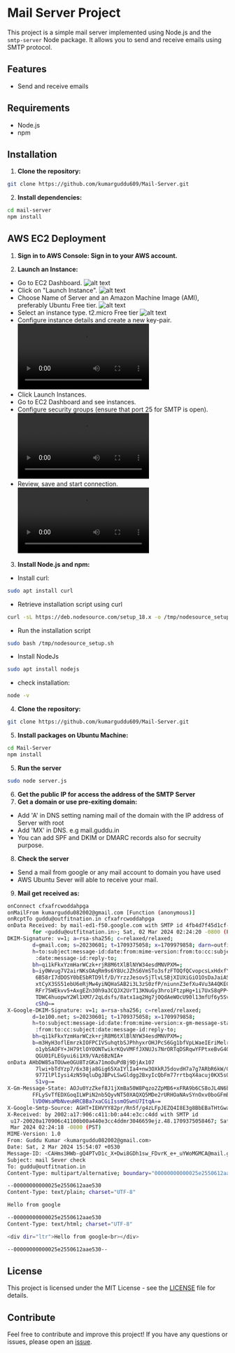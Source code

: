 # Mail Server Project

This project is a simple mail server implemented using Node.js and the `smtp-server` Node package. It allows you to send and receive emails using SMTP protocol.

## Features

- Send and receive emails

## Requirements

- Node.js
- npm

## Installation

1. **Clone the repository:**

```bash
git clone https://github.com/kumarguddu609/Mail-Server.git
```

2. **Install dependencies:**

```bash
cd mail-server
npm install
```

## AWS EC2 Deployment

1. **Sign in to AWS Console: Sign in to your AWS account.**

2. **Launch an Instance:**

- Go to EC2 Dashboard.
  ![alt text](/resources/EC2.png)
- Click on "Launch Instance".
  ![alt text](/resources/launch.png)
- Choose Name of Server and an Amazon Machine Image (AMI), preferably Ubuntu Free tier.
  ![alt text](</resources/1%20(1).gif>)
- Select an instance type.
  t2.micro Free tier
  ![alt text](/resources/instance.png)
- Configure instance details and create a new key-pair.
  ![alt text](/resources/2.mp4)
- Click Launch Instances.
- Go to EC2 Dashboard and see instances.
- Configure security groups (ensure that port 25 for SMTP is open).
  ![alt text](/resources/3.mp4)
- Review, save and start connection.
  ![alt text](/resources/4.mp4)

3. **Install Node.js and npm:**

- Install curl:

```bash
sudo apt install curl
```

- Retrieve installation script using curl

```bash
curl -sL https://deb.nodesource.com/setup_18.x -o /tmp/nodesource_setup.sh
```

- Run the installation script

```bash
sudo bash /tmp/nodesource_setup.sh
```

- Install NodeJs

```bash
sudo apt install nodejs
```

- check installation:

```bash
node -v
```

4. **Clone the repository:**

```bash
git clone https://github.com/kumarguddu609/Mail-Server.git
```

5. **Install packages on Ubuntu Machine:**

```bash
cd Mail-Server
npm install
```

5. **Run the server**

```bash
sudo node server.js
```

6. **Get the public IP for access the address of the SMTP Server**
7. **Get a domain or use pre-exiting domain:**

- Add 'A' in DNS setting naming mail of the domain with the IP address of Server with root
- Add 'MX' in DNS. e.g mail.guddu.in
- You can add SPF and DKIM or DMARC records also for secruity purpose.

8. **Check the server**

- Send a mail from google or any mail account to domain you have used
- AWS Ubuntu Sever will able to receive your mail.

9. **Mail get received as:**

```bash
onConnect cfxafrcwoddahpga
onMailFrom kumarguddu082002@gmail.com [Function (anonymous)]
onRcptTo guddu@outfitnation.in cfxafrcwoddahpga
onData Received: by mail-ed1-f50.google.com with SMTP id 4fb4d7f45d1cf-565a3910f86so4660896a12.3
        for <guddu@outfitnation.in>; Sat, 02 Mar 2024 02:24:20 -0800 (PST)
DKIM-Signature: v=1; a=rsa-sha256; c=relaxed/relaxed;
        d=gmail.com; s=20230601; t=1709375058; x=1709979858; darn=outfitnation.in;
        h=to:subject:message-id:date:from:mime-version:from:to:cc:subject
         :date:message-id:reply-to;
        bh=qi1kFkxYzmHarWCzk+rjR8M6tXlBlNYW34esdMNVPXM=;
        b=iy0Wvug7V2airNKsOAqRm9s6Y8UcJZhS6VmSTo3sfzFTOQfQCvopcsLxHdxfYmQXo/
         6B58rI7dDOSY0bESbRTD9lf/D/YrzzJesovSjTlvLSBjXIUXiGiO1OsDaJaiASQUI8LJ
         xtCyX3SS51ebU6eRjMw4yiNQHaSAB2i3L3zS0zfP/niunnZ3efXu4Vu3A4QKECHECb/p
         RFr75WEkvv5+AxgEZn30h9a3CQJX2UrT13KNuGy3hro1FtzpHg+1i7UxS8qPP+QotFmj
         TDWC4huopwY2Wl1XM7/2qLdsfs/8atx1aq2Hg7jOQdAeWOcU90l13mfUf6y5SvP0+DNA
         cShQ==
X-Google-DKIM-Signature: v=1; a=rsa-sha256; c=relaxed/relaxed;
        d=1e100.net; s=20230601; t=1709375058; x=1709979858;
        h=to:subject:message-id:date:from:mime-version:x-gm-message-state
         :from:to:cc:subject:date:message-id:reply-to;
        bh=qi1kFkxYzmHarWCzk+rjR8M6tXlBlNYW34esdMNVPXM=;
        b=m3HyH3oflEmrzkIOFPCIVSuhqtbSJPhhyxrOHJPcS6Gg1bfVpLWaeIEriMelrvNUIc
         o1ybSAOFY+JH79tlOYOONTwikrKQvVMFfJXNUJs7NrORTqDSRqwYFPtxeBvG4QFPZiQ1
         QGU01FLEGyui6i1X9/VAz6BzNIA+
onData AHbDW85aTOUweOGU8TzGKa71moOuPdBj9DjAx107
         7lwi+bTdYzp7/6x38ja8Gig65XaIYlIa4+nw3OXkRJ5dovdH7a7g7ARbR6kW/CK1UWvi
         977IlPlIysi4zN59qluDgJBPvLSwGldgg2BxyIcQbFm77rrtbqX4acuj0KX5s0Iv+HlN
         S1vg==
X-Gm-Message-State: AOJu0YzZkef8J1jXmBa50W8Pqzo2ZpMB6+xFRA9b6CS8oJL4N6buZs+0
        FFLySvTfEDXGoqILWPiN2nb5QyvNT50XAQXQ5MDe2rURHOaNAvSYnOxv0boGFmBTDFUTb8Y8ct9
        lVD0WsaMbNveuHRCBBa7xaCGiIssmOSwnU7ItqA==
X-Google-Smtp-Source: AGHT+IEHVYY82pr/Rn5f/g4zLFpJEZQ4I8E3g8BbEBaTHtGwaE/UwYlG7g5BuMlxK9ZQS8P8XPm9HagpPCeDZmkC+Ek=
X-Received: by 2002:a17:906:c411:b0:a44:e3c:c4dd with SMTP id
 u17-20020a170906c41100b00a440e3cc4ddmr3046659ejz.48.1709375058467; Sat, 02
 Mar 2024 02:24:18 -0800 (PST)
MIME-Version: 1.0
From: Guddu Kumar <kumarguddu082002@gmail.com>
Date: Sat, 2 Mar 2024 15:54:07 +0530
Message-ID: <CAHms3HWb-gQ4PTvD1c_X+Dwi8GDh1sw_FDvrK_e+_uYWoMGMCA@mail.gmail.com>
Subject: mail Sever check
To: guddu@outfitnation.in
Content-Type: multipart/alternative; boundary="00000000000025e2550612aae530"

--00000000000025e2550612aae530
Content-Type: text/plain; charset="UTF-8"

Hello from google

--00000000000025e2550612aae530
Content-Type: text/html; charset="UTF-8"

<div dir="ltr">Hello from google<br></div>

--00000000000025e2550612aae530--
```

## License

This project is licensed under the MIT License - see the [LICENSE](LICENSE) file for details.

## Contribute

Feel free to contribute and improve this project! If you have any questions or issues, please open an [issue](https://github.com/guddu/mail-server/issues).
